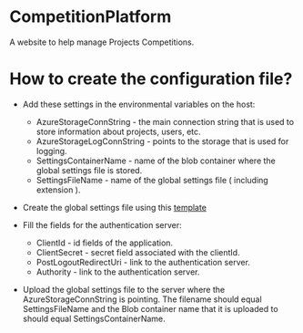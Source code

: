 # CompetitionPlatform

A website to help manage Projects Competitions.

# How to create the configuration file?

* Add these settings in the environmental variables on the host:

  *  AzureStorageConnString - the main connection string that is used to store information about projects, users, etc.
  *  AzureStorageLogConnString - points to the storage that is used for logging.
  *  SettingsContainerName - name of the blob container where the global settings file is stored.
  *  SettingsFileName - name of the global settings file ( including extension ).

* Create the global settings file using this [template](https://github.com/LykkeCity/CompetitionPlatform/blob/master/generalsettings_template.json)

* Fill the fields for the authentication server:

  *  ClientId - id fields of the application.
  *  ClientSecret - secret field associated with the clientId.
  *  PostLogoutRedirectUri - link to the authentication server.
  *  Authority - link to the authentication server.

* Upload the global settings file to the server where the AzureStorageConnString is pointing. The filename should equal SettingsFileName and the Blob container name that it is uploaded to should equal SettingsContainerName.
